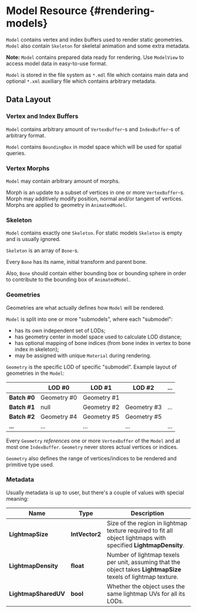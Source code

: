 Model Resource {#rendering-models}
========================================

`Model` contains vertex and index buffers used to render static geometries.
`Model` also contain `Skeleton` for skeletal animation and some extra metadata.

**Note:** `Model` contains prepared data ready for rendering.
Use `ModelView` to access model data in easy-to-use format.

`Model` is stored in the file system as `*.mdl` file which contains main data and optional `*.xml` auxiliary file which contains arbitrary metadata.

## Data Layout

### Vertex and Index Buffers

`Model` contains arbitrary amount of `VertexBuffer`-s and `IndexBuffer`-s of arbitrary format.

`Model` contains `BoundingBox` in model space which will be used for spatial queries.

### Vertex Morphs

`Model` may contain arbitrary amount of morphs.

Morph is an update to a subset of vertices in one or more `VertexBuffer`-s.
Morph may additively modify position, normal and/or tangent of vertices.
Morphs are applied to geometry in `AnimatedModel`.

### Skeleton

`Model` contains exactly one `Skeleton`.
For static models `Skeleton` is empty and is usually ignored.

`Skeleton` is an array of `Bone`-s.

Every `Bone` has its name, initial transform and parent bone.

Also, `Bone` should contain either bounding box or bounding sphere in order to contribute to the bounding box of `AnimatedModel`.

### Geometries

Geometries are what actually defines how `Model` will be rendered.

`Model` is split into one or more "submodels", where each "submodel":

- has its own independent set of LODs;
- has geometry center in model space used to calculate LOD distance;
- has optional mapping of bone indices (from bone index in vertex to bone index in skeleton);
- may be assigned with unique `Material` during rendering.

`Geometry` is the specific LOD of specific "submodel".
Example layout of geometries in the `Model`:

| |LOD #0|LOD #1|LOD #2|...|
|-|-|-|-|-|
|**Batch #0**|Geometry #0|Geometry #1||
|**Batch #1**|null|Geometry #2|Geometry #3|...|
|**Batch #2**|Geometry #4|Geometry #5|Geometry #5|
|**...**|...|...|...|...|

Every `Geometry` *references* one or more `VertexBuffer` of the `Model` and at most one `IndexBuffer`. `Geometry` never stores actual vertices or indices.

`Geometry` also defines the range of vertices/indices to be rendered and primitive type used.

### Metadata

Usually metadata is up to user, but there's a couple of values with special meaning:

|Name|Type|Description|
|-|-|-|
|**LightmapSize**|**IntVector2**|Size of the region in lightmap texture required to fit all object lightmaps with specified **LightmapDensity**.|
|**LightmapDensity**|**float**|Number of lightmap texels per unit, assuming that the object takes **LightmapSize** texels of lightmap texture.|
|**LightmapSharedUV**|**bool**|Whether the object uses the same lightmap UVs for all its LODs.|
